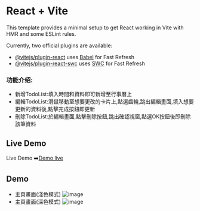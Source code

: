 # React + Vite

This template provides a minimal setup to get React working in Vite with HMR and some ESLint rules.

Currently, two official plugins are available:

- [@vitejs/plugin-react](https://github.com/vitejs/vite-plugin-react/blob/main/packages/plugin-react/README.md) uses [Babel](https://babeljs.io/) for Fast Refresh
- [@vitejs/plugin-react-swc](https://github.com/vitejs/vite-plugin-react-swc) uses [SWC](https://swc.rs/) for Fast Refresh

### 功能介绍:
* 新增TodoList:填入時間和資料即可新增至行事曆上
* 編輯TodoList:滑鼠移動至想要更改的卡片上,點選齒輪,跳出編輯畫面,填入想要更新的資料後,點擊完成按鈕即更新
* 刪除TodoList:於編輯畫面,點擊刪除按鈕,跳出確認視窗,點選OK按鈕後即刪除該筆資料

## Live Demo
Live Demo ➡️<a href="https://calendar-dash-board-app.vercel.app/">Demo live</a>

## Demo
* 主頁畫面(淺色模式)
![image](https://github.com/user-attachments/assets/74422c20-cc04-4878-85bc-3a11b069af1e)
* 主頁畫面(深色模式)
![image](https://github.com/user-attachments/assets/63afb195-9c83-46f0-ab22-525c1bd0e631)

